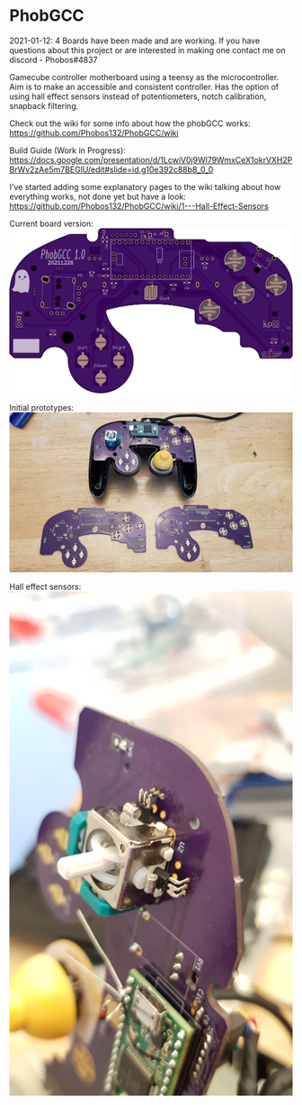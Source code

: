 # PhobGCC
2021-01-12: 4 Boards have been made and are working. If you have questions about this project or are interested in making one contact me on discord - Phobos#4837

Gamecube controller motherboard using a teensy as the microcontroller. Aim is to make an accessible and consistent controller. Has the option of using hall effect sensors instead of potentiometers, notch calibration, snapback filtering.

Check out the wiki for some info about how the phobGCC works: https://github.com/Phobos132/PhobGCC/wiki

Build Guide (Work in Progress): https://docs.google.com/presentation/d/1LcwiV0j9Wl79WmxCeX1okrVXH2PBrWv2zAe5m7BEGlU/edit#slide=id.g10e392c88b8_0_0

I've started adding some explanatory pages to the wiki talking about how everything works, not done yet but have a look: https://github.com/Phobos132/PhobGCC/wiki/1---Hall-Effect-Sensors

Current board version:
<img src="/Documentation/Front.png" alt="V1"/>

Initial prototypes:
<img src="/Documentation/boards.jpg" alt="Prototype"/>

Hall effect sensors:
<img src="/Documentation/hall.jpg" alt="Hall"/>
